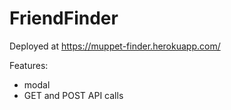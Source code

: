 # FriendFinder
Deployed at https://muppet-finder.herokuapp.com/


Features:

* modal
* GET and POST API calls
